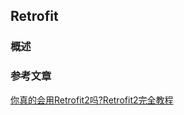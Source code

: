## Retrofit

### 概述

### 参考文章
[你真的会用Retrofit2吗?Retrofit2完全教程](https://www.jianshu.com/p/308f3c54abdd)  
